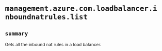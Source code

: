 # `management.azure.com.loadbalancer.inboundnatrules.list`

## `summary`
Gets all the inbound nat rules in a load balancer.


